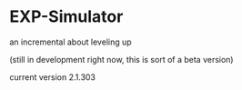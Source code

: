 # EXP-Simulator
an incremental about leveling up

(still in development right now, this is sort of a beta version)

current version 2.1.303
